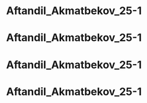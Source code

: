 # Aftandil_Akmatbekov_25-1
# Aftandil_Akmatbekov_25-1
# Aftandil_Akmatbekov_25-1
# Aftandil_Akmatbekov_25-1
